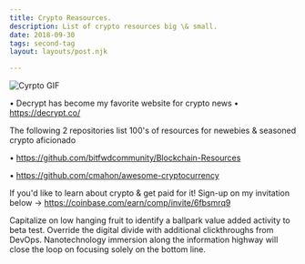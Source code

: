 ```yaml
---
title: Crypto Reasources.
description: List of crypto resources big \& small.
date: 2018-09-30
tags: second-tag
layout: layouts/post.njk

---
```

![Cyrpto GIF](https://media.giphy.com/media/l49JMVDvP8D38LHwI/giphy.gif)


• Decrypt has become my favorite website for crypto news • https://decrypt.co/

The following 2 repositories list 100's of resources for newebies & seasoned crypto aficionado

• https://github.com/bitfwdcommunity/Blockchain-Resources

• https://github.com/cmahon/awesome-cryptocurrency

If you'd like to learn about crypto & get paid for it! Sign-up on my invitation below
-> https://coinbase.com/earn/comp/invite/6fbsmrq9



Capitalize on low hanging fruit to identify a ballpark value added activity to beta test. Override the digital divide with additional clickthroughs from DevOps. Nanotechnology immersion along the information highway will close the loop on focusing solely on the bottom line.






